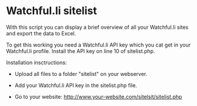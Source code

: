 Watchful.li sitelist
====================

With this script you can display a brief overview of all your Watchful.li sites and export the data to Excel.

To get this working you need a Watchful.li API key which you cat get in your Watchful.li profile.
Install the API key on line 10 of sitelist.php.

Installation insctructions:

* Upload all files to a folder "sitelist" on your webserver.

* Add your Watchful.li API key in the sitelist.php file.

* Go to your website: http://www.your-website.com/sitelsit/sitelist.php